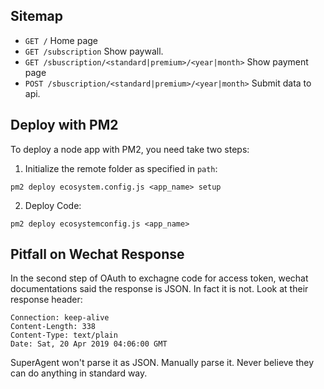 ## Sitemap

* `GET /` Home page
* `GET /subscription` Show paywall.
* `GET /sbuscription/<standard|premium>/<year|month>` Show payment page
* `POST /sbuscription/<standard|premium>/<year|month>` Submit data to api.

## Deploy with PM2

To deploy a node app with PM2, you need take two steps:

1. Initialize the remote folder as specified in `path`:

```
pm2 deploy ecosystem.config.js <app_name> setup
```

2. Deploy Code:

```
pm2 deploy ecosystemconfig.js <app_name>
```

## Pitfall on Wechat Response

In the second step of OAuth to exchagne code for access token, wechat documentations said the response is JSON. In fact it is not. Look at their response header:

```
Connection: keep-alive
Content-Length: 338
Content-Type: text/plain
Date: Sat, 20 Apr 2019 04:06:00 GMT
```

SuperAgent won't parse it as JSON. Manually parse it. Never believe they can do anything in standard way.
